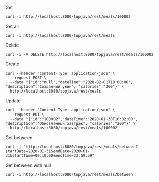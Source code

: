 Get
```shell script
curl -i http://localhost:8080/topjava/rest/meals/100002
```
Get all
```shell script
curl -i http://localhost:8080/topjava/rest/meals
```
Delete
```shell script
curl -i -X DELETE http://localhost:8080/topjava/rest/meals/100002
```
Create
```shell script
curl --header "Content-Type: application/json" \
  --request POST \
  --data '{"id":"null","dateTime":"2020-02-01T18:00:00", "description":"Созданный ужин", "calories":"300"}' \
  http://localhost:8080/topjava/rest/meals
```
Update
```shell script
curl --header "Content-Type: application/json" \
  --request PUT \
  --data '{"id":"100002","dateTime":"2020-01-30T10:02:00", "description":"Обновленный завтрак", "calories":"200"}' \
  http://localhost:8080/topjava/rest/meals/100002
```
Get between
```shell script
curl -i "http://localhost:8080/topjava/rest/meals/between?startDate=2020-01-31&endDate=2020-01-31&startTime=00:10:00&endTime=23:59:59"
```
Get between with null
```shell script
curl -i http://localhost:8080/topjava/rest/meals/between
```
